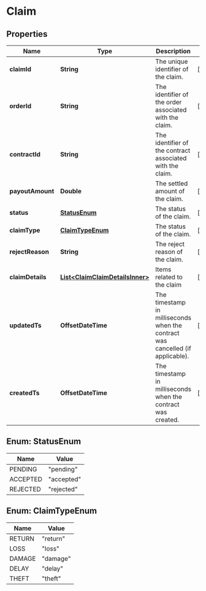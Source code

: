 

# Claim


## Properties

| Name | Type | Description | Notes |
|------------ | ------------- | ------------- | -------------|
|**claimId** | **String** | The unique identifier of the claim. |  [optional] |
|**orderId** | **String** | The identifier of the order associated with the claim. |  [optional] |
|**contractId** | **String** | The identifier of the contract associated with the claim. |  [optional] |
|**payoutAmount** | **Double** | The settled amount of the claim. |  [optional] |
|**status** | [**StatusEnum**](#StatusEnum) | The status of the claim. |  [optional] |
|**claimType** | [**ClaimTypeEnum**](#ClaimTypeEnum) | The status of the claim. |  [optional] |
|**rejectReason** | **String** | The reject reason of the claim. |  [optional] |
|**claimDetails** | [**List&lt;ClaimClaimDetailsInner&gt;**](ClaimClaimDetailsInner.md) | Items related to the claim |  [optional] |
|**updatedTs** | **OffsetDateTime** | The timestamp in milliseconds when the contract was cancelled (if applicable). |  [optional] |
|**createdTs** | **OffsetDateTime** | The timestamp in milliseconds when the contract was created. |  [optional] |



## Enum: StatusEnum

| Name | Value |
|---- | -----|
| PENDING | &quot;pending&quot; |
| ACCEPTED | &quot;accepted&quot; |
| REJECTED | &quot;rejected&quot; |



## Enum: ClaimTypeEnum

| Name | Value |
|---- | -----|
| RETURN | &quot;return&quot; |
| LOSS | &quot;loss&quot; |
| DAMAGE | &quot;damage&quot; |
| DELAY | &quot;delay&quot; |
| THEFT | &quot;theft&quot; |




